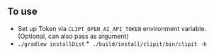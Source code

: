 ## To use
* Set up Token via `CLIPT_OPEN_AI_API_TOKEN` environment variable. (Optional, can also pass as argument)
* `./gradlew installDist`
*` ./build/install/clipit/bin/clipit -h`